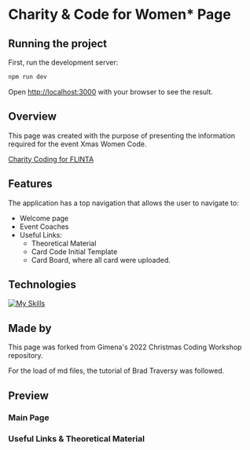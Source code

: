 # Charity & Code for Women* Page

## Running the project

First, run the development server:

```bash
npm run dev
```

Open [http://localhost:3000](http://localhost:3000) with your browser to see the result.

## Overview

This page was created with the purpose of presenting the information required for the event Xmas Women Code.

[Charity Coding for FLINTA](https://charity-coding.vercel.app/)

## Features

The application has a top navigation that allows the user to navigate to:

-   Welcome page
-   Event Coaches
-   Useful Links:
    -   Theoretical Material
    -   Card Code Initial Template
    -   Card Board, where all card were uploaded.

## Technologies

[![My Skills](https://skillicons.dev/icons?i=ts,nextjs,css)](https://skillicons.dev)

## Made by

This page was forked from Gimena's 2022 Christmas Coding Workshop repository.

For the load of md files, the tutorial of Brad Traversy was followed.

## Preview

### Main Page


### Useful Links & Theoretical Material


